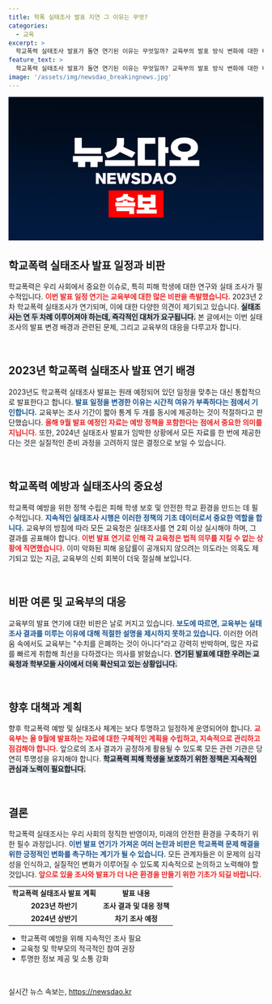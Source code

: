 ```yaml
---
title: 학폭 실태조사 발표 지연 그 이유는 무엇?
categories:
  - 교육
excerpt: >
  학교폭력 실태조사 발표가 돌연 연기된 이유는 무엇일까? 교육부의 발표 방식 변화에 대한 비판과 의혹이 쏟아지는 상황, 그 배경을 자세히 살펴본다! 클릭해서 사건의 전말을 확인하세요.
feature_text: >
  학교폭력 실태조사 발표가 돌연 연기된 이유는 무엇일까? 교육부의 발표 방식 변화에 대한 비판과 의혹이 쏟아지는 상황, 그 배경을 자세히 살펴본다! 클릭해서 사건의 전말을 확인하세요.
image: '/assets/img/newsdao_breakingnews.jpg'
---
```


<p><img src="/assets/img/newsdao_breakingnews.jpg" alt="implanttips 속보" /></p>

<h2 data-ke-size="size26">학교폭력 실태조사 발표 일정과 비판</h2>

<p>학교폭력은 우리 사회에서 중요한 이슈로, 특히 피해 학생에 대한 연구와 실태 조사가 필수적입니다. <b><span style="color: #ee2323;">이번 발표 일정 연기는 교육부에 대한 많은 비판을 촉발했습니다.</span></b> 2023년 2차 학교폭력 실태조사가 연기되며, 이에 대한 다양한 의견이 제기되고 있습니다. <b><span style="background-color: #21538527;">실태조사는 연 두 차례 이루어져야 하는데, 즉각적인 대처가 요구됩니다.</span></b> 본 글에서는 이번 실태조사의 발표 변경 배경과 관련된 문제, 그리고 교육부의 대응을 다루고자 합니다.</p>

<p data-ke-size="size16">&nbsp;</p>

<h2 data-ke-size="size26">2023년 학교폭력 실태조사 발표 연기 배경</h2>

<p>2023년도 학교폭력 실태조사 발표는 원래 예정되어 있던 일정을 맞추는 대신 통합적으로 발표한다고 합니다. <b><span style="color: #1a5490;">발표 일정을 변경한 이유는 시간적 여유가 부족하다는 점에서 기인합니다.</span></b> 교육부는 조사 기간이 짧아 통계 두 개를 동시에 제공하는 것이 적절하다고 판단했습니다. <b><span style="color: #ee2323;">올해 9월 발표 예정인 자료는 예방 정책을 포함한다는 점에서 중요한 의미를 지닙니다.</span></b> 또한, 2024년 실태조사 발표가 임박한 상황에서 모든 자료를 한 번에 제공한다는 것은 실질적인 준비 과정을 고려하지 않은 결정으로 보일 수 있습니다.</p>

<p data-ke-size="size16">&nbsp;</p>

<h2 data-ke-size="size26">학교폭력 예방과 실태조사의 중요성</h2>

<p>학교폭력 예방을 위한 정책 수립은 피해 학생 보호 및 안전한 학교 환경을 만드는 데 필수적입니다. <b><span style="color: #1a5490;">지속적인 실태조사 시행은 이러한 정책의 기초 데이터로서 중요한 역할을 합니다.</span></b> 교육부의 방침에 따라 모든 교육청은 실태조사를 연 2회 이상 실시해야 하며, 그 결과를 공표해야 합니다. <b><span style="color: #ee2323;">이번 발표 연기로 인해 각 교육청은 법적 의무를 지킬 수 없는 상황에 직면했습니다.</span></b> 이미 악화된 피해 응답률이 공개되지 않으려는 의도라는 의혹도 제기되고 있는 지금, 교육부의 신뢰 회복이 더욱 절실해 보입니다.</p>

<p data-ke-size="size16">&nbsp;</p>

<h2 data-ke-size="size26">비판 여론 및 교육부의 대응</h2>

<p>교육부의 발표 연기에 대한 비판은 날로 커지고 있습니다. <b><span style="color: #1a5490;">보도에 따르면, 교육부는 실태조사 결과를 미루는 이유에 대해 적절한 설명을 제시하지 못하고 있습니다.</span></b> 이러한 어려움 속에서도 교육부는 "수치를 은폐하는 것이 아니다"라고 강력히 반박하며, 많은 자료를 빠르게 취합해 최선을 다하겠다는 의사를 밝혔습니다. <b><span style="background-color: #21538527;">연기된 발표에 대한 우려는 교육청과 학부모들 사이에서 더욱 확산되고 있는 상황입니다.</span></b></p>

<p data-ke-size="size16">&nbsp;</p>

<h2 data-ke-size="size26">향후 대책과 계획</h2>

<p>향후 학교폭력 예방 및 실태조사 체계는 보다 투명하고 일정하게 운영되어야 합니다. <b><span style="color: #ee2323;">교육부는 올 9월에 발표하는 자료에 대한 구체적인 계획을 수립하고, 지속적으로 관리하고 점검해야 합니다.</span></b> 앞으로의 조사 결과가 공정하게 활용될 수 있도록 모든 관련 기관은 당연히 투명성을 유지해야 합니다. <b><span style="background-color: #21538527;">학교폭력 피해 학생을 보호하기 위한 정책은 지속적인 관심과 노력이 필요합니다.</span></b></p>

<p data-ke-size="size16">&nbsp;</p>

<h2 data-ke-size="size26">결론</h2>

<p>학교폭력 실태조사는 우리 사회의 정직한 반영이자, 미래의 안전한 환경을 구축하기 위한 필수 과정입니다. <b><span style="color: #1a5490;">이번 발표 연기가 가져온 여러 논란과 비판은 학교폭력 문제 해결을 위한 긍정적인 변화를 촉구하는 계기가 될 수 있습니다.</span></b> 모든 관계자들은 이 문제의 심각성을 인식하고, 실질적인 변화가 이루어질 수 있도록 지속적으로 논의하고 노력해야 할 것입니다. <b><span style="color: #ee2323;">앞으로 있을 조사와 발표가 더 나은 환경을 만들기 위한 기초가 되길 바랍니다.</span></b></p>

<table style="width: 100%;">
<tr>
<td style="text-align: center; height: 17px;"><b>학교폭력 실태조사 발표 계획</b></td>
<td style="text-align: center; height: 17px;"><b>발표 내용</b></td>
</tr>
<tr>
<td style="text-align: center; height: 17px;"><b>2023년 하반기</b></td>
<td style="text-align: center; height: 17px;"><b>조사 결과 및 대응 정책</b></td>
</tr>
<tr>
<td style="text-align: center; height: 17px;"><b>2024년 상반기</b></td>
<td style="text-align: center; height: 17px;"><b>차기 조사 예정</b></td>
</tr>
</table>

<ul>
<li>학교폭력 예방을 위해 지속적인 조사 필요</li>
<li>교육청 및 학부모의 적극적인 참여 권장</li>
<li>투명한 정보 제공 및 소통 강화</li>
</ul>

<p data-ke-size="size16">&nbsp;</p>
실시간 뉴스 속보는, <a href="https://newsdao.kr" rel="dofollow">https://newsdao.kr</a>


